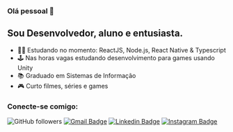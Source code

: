 ### Olá pessoal 👋

## Sou Desenvolvedor, aluno e entusiasta.

- 👨‍💻 Estudando no momento: ReactJS, Node.js, React Native & Typescript
- 🕹️ Nas horas vagas estudando desenvolvimento para games usando Unity
- 📚 Graduado em Sistemas de Informação
- 🎮 Curto filmes, séries e games

### Conecte-se comigo:
![GitHub followers](https://img.shields.io/github/followers/brunofarias?labelColor=8257e5&color=8257e5&logo=github&label=Followers&logoColor=white&style=flat-square)
[![Gmail Badge](https://img.shields.io/badge/-Gmail-8257e5?style=flat-square&labelColor=8257e5&logo=Gmail&logoColor=white&link=mailto:begfarias@gmail.com)](mailto:begfarias@gmail.com)
[![Linkedin Badge](https://img.shields.io/badge/-LinkedIn-8257e5?style=flat-square&labelColor=8257e5&logo=linkedin&logoColor=white&link=https://www.linkedin.com/in/vieira-danilo/)](https://www.linkedin.com/in/vieira-danilo/)
[![Instagram Badge](https://img.shields.io/badge/-@begfarias-8257e5?style=flat-square&labelColor=8257e5&logo=instagram&logoColor=white&link=https://www.instagram.com/begfarias/)](https://www.instagram.com/begfarias/)
